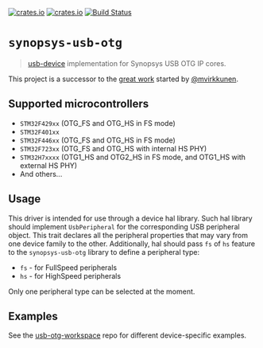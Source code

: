 [![crates.io](https://img.shields.io/crates/d/synopsys-usb-otg.svg)](https://crates.io/crates/synopsys-usb-otg)
[![crates.io](https://img.shields.io/crates/v/synopsys-usb-otg.svg)](https://crates.io/crates/synopsys-usb-otg)
[![Build Status](https://travis-ci.com/stm32-rs/synopsys-usb-otg.svg?branch=master)](https://travis-ci.com/stm32-rs/synopsys-usb-otg)

# `synopsys-usb-otg`

> [usb-device](https://github.com/mvirkkunen/usb-device) implementation for Synopsys USB OTG IP cores.

This project is a successor to the [great work](https://github.com/mvirkkunen/stm32f103xx-usb)
started by [@mvirkkunen](https://github.com/mvirkkunen).

## Supported microcontrollers

* `STM32F429xx` (OTG_FS and OTG_HS in FS mode)
* `STM32F401xx`
* `STM32F446xx` (OTG_FS and OTG_HS in FS mode)
* `STM32F723xx` (OTG_FS and OTG_HS with internal HS PHY)
* `STM32H7xxxx` (OTG1_HS and OTG2_HS in FS mode, and OTG1_HS with external HS PHY)
* And others...


## Usage

This driver is intended for use through a device hal library.
Such hal library should implement `UsbPeripheral` for the corresponding USB peripheral object.
This trait declares all the peripheral properties that may vary from one device family to the other.
Additionally, hal should pass `fs` of `hs` feature to the `synopsys-usb-otg` library to
define a peripheral type:
* `fs` - for FullSpeed peripherals
* `hs` - for HighSpeed peripherals

Only one peripheral type can be selected at the moment.

## Examples

See the [usb-otg-workspace](https://github.com/Disasm/usb-otg-workspace) repo for different device-specific examples.
